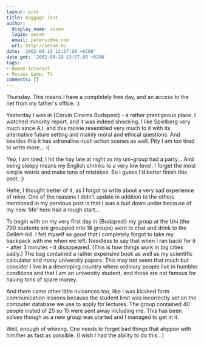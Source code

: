 ```yaml
---
layout: post
title: baggage lost
author:
  display_name: sesam
  login: sesam
  email: petersz@me.com
  url: http://sesam.hu
date: '2002-09-19 12:57:00 +0200'
date_gmt: '2002-09-19 13:57:00 +0200'
tags:
- Human Interest
- Movies &amp; TV
comments: []
---
```


Thursday. This means I have a completely free day, and an access to the net from my father's office. :)

Yesterday I was in {Corvin Cinema Budapest} - a rather prestigeous place. I watched minority report, and it was indeed shocking. I like Spielberg very much since A.I. and this moivie resembled very much to it with its alternative future setting and mainly moral and ethical questions. And besides this it has adrenaline-rush action scenes as well. Pity I am too tired to write more... :(

Yep, I am tired, I hit the hay late at night as my uni-group had a party... And being sleepy means my English shrinks to a very low level. I forget the most simple words and make tons of mistakes. So I guess I'd better finish this post. ;)

Hehe, I thought better of it, as I forgot to write about a very sad experience of mine. One of the reasons I didn't update in addition to the others mentioned in my pervious post is that I was a buit down under because of my new 'life' here had a rough start...

To begin with on my very first day in {Budapest} my group at the Uni (the 790 students are groupped into 18 groups) went to chat and drink to the Gellért-hill. I felt myself so good that I completely forgot to take my backpack with me when we left. Needless to say that when I ran backl for it - after 3 minutes - it disappeared. (This is how things work in big cities sadly.) The bag contained a rather expensive book as well as my scientific calculator and many university papers. This may not seem that much but consider I live in a developing country where ordinary people live in humbler conditions and that I am an university student, and those are not famous for having tons of spare money.

And there came other little nuisances too, like I was kicvked form communication lessons because the student limit was incorrectly set on the computer database we use to apply for lectures. The group contained 40 people insted of 25 so 15 were sent away including me. This has been solves though as a new group was started and I managed to get in it.

Well, enough of whining. One needs to forget bad things that ahppen with him/her as fast as possible. (I wish I had the ability to do this...)
